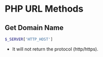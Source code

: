# PHP URL Methods

## Get Domain Name
```php
$_SERVER['HTTP_HOST']
```
- It will not return the protocol (http/https).
